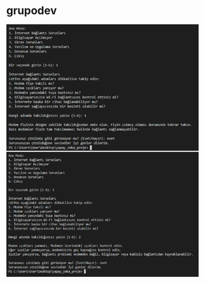 # grupodev
![image alt](https://github.com/gorkembekyurek/grupodev/blob/34d6c1c65f8608ae3aeebe19dac24793a3335926/1-1.png)
![image alt](https://github.com/gorkembekyurek/grupodev/blob/60ff55116bfa54cf3a4aaa79c8dbc3b030608fd1/1-2.png)
